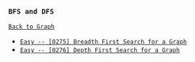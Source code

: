 ### `BFS and DFS`

[`Back to Graph`](../18-graph.md)

* [`Easy -- [0275] Breadth First Search for a Graph`]()
* [`Easy -- [0276] Depth First Search for a Graph`]()
